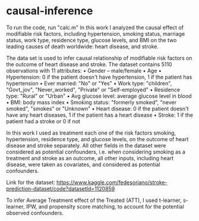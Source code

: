 # causal-inference
To run the code, run "calc.m"
In this work I analyzed the causal effect of modifiable risk factors, including hypertension, smoking status, marriage status, work type, residence type, glucose levels, and BMI on the two leading causes of death worldwide: heart disease, and stroke.

The data set is used to infer causal relationship of modifiable risk factors on the outcome of heart disease and stroke. The dataset 	contains 5110 observations with 11 attributes:
•	Gender – male/female
•	Age
•	Hypertension: 0 if the patient doesn't have hypertension, 1 if the patient has hypertension
•	Ever married: "No" or "Yes"
•	Work type: "children", "Govt_jov", "Never_worked", "Private" or "Self-employed"
•	Residence type: "Rural" or "Urban"
•	Avg glucose level: average glucose level in blood
•	BMI: body mass index
•	Smoking status: "formerly smoked", "never smoked", "smokes" or "Unknown"
•	Heart disease: 0 if the patient doesn't have any heart diseases, 1 if the patient has a heart disease
•	Stroke: 1 if the patient had a stroke or 0 if not

In this work I used as treatment each one of the risk factors smoking, hypertension, residence type, and glucose levels, on the outcome of heart disease and stroke separately.  All other fields in the dataset were considered as potential confounders, i.e. when considering smoking as a treatment and stroke as an outcome, all other inputs, including heart disease, were taken as covariates, and considered as potential confounders. 

Link for the dataset: 
https://www.kaggle.com/fedesoriano/stroke-prediction-dataset/code?datasetId=1120859

To infer Average Treatment effect of the Treated (ATT), I used t-learner, s-learner, IPW, and propensity score matching, to account for the potential observed confounders.


